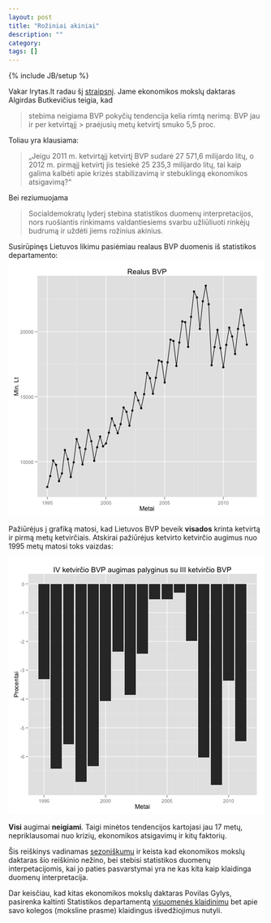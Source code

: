 ```yaml
---
layout: post
title: "Rožiniai akiniai"
description: ""
category: 
tags: []
---
```

{% include JB/setup %}



Vakar lrytas.lt radau šį
[straipsnį](http://www.lrytas.lt/-13359628511334496736-a-butkevi%C4%8Dius-valdantieji-nori-rink%C4%97jams-u%C5%BEd%C4%97ti-ro%C5%BEinius-akinius.htm"). Jame ekonomikos mokslų daktaras Algirdas Butkevičius teigia, kad 

> stebima neigiama BVP pokyčių tendencija kelia rimtą nerimą: BVP jau ir per ketvirtąjį > praėjusių metų ketvirtį smuko 5,5 proc.

Toliau yra klausiama:

> „Jeigu 2011 m. ketvirtąjį ketvirtį BVP sudarė 27 571,6 milijardo litų, o 2012 m. 
>  pirmąjį ketvirtį jis tesiekė 25 235,3 milijardo litų, tai kaip galima kalbėti apie
> krizės stabilizavimą ir stebuklingą ekonomikos atsigavimą?“

Bei reziumuojama

> Socialdemokratų lyderį stebina statistikos duomenų interpretacijos, nors ruošiantis
> rinkimams valdantiesiems svarbu užliūliuoti rinkėjų budrumą ir uždėti jiems rožinius
> akinius.


Susirūpinęs Lietuvos likimu pasiėmiau realaus BVP duomenis iš statistikos departamento: 
![plot of chunk rbvp](https://github.com/mpiktas/myliuduomenis.lt/raw/master/2012-05-23-roziniai-akiniai/figure/rbvp.png) 



Pažiūrėjus į grafiką matosi, kad Lietuvos BVP beveik **visados** krinta ketvirtą ir pirmą metų ketvirčiais. Atskirai pažiūrėjus ketvirto ketvirčio augimus nuo 1995 metų matosi toks vaizdas:

![plot of chunk bvpg](https://github.com/mpiktas/myliuduomenis.lt/raw/master/2012-05-23-roziniai-akiniai/figure/bvpg.png) 



**Visi** augimai **neigiami**. Taigi minėtos tendencijos kartojasi jau 17 metų, nepriklausomai nuo krizių, ekonomikos atsigavimų ir kitų faktorių. 

Šis reiškinys vadinamas [sezoniškumu](http://en.wikipedia.org/wiki/Seasonality) ir keista kad ekonomikos mokslų daktaras šio reiškinio nežino, bei stebisi statistikos duomenų interpetacijomis, kai jo paties pasvarstymai yra ne kas kita kaip klaidinga duomenų interpretacija.

Dar keisčiau, kad kitas ekonomikos mokslų daktaras Povilas Gylys, pasirenka
kaltinti Statistikos departamentą [visuomenės
klaidinimu](http://verslas.delfi.lt/business/ekonomistai-susikibo-del-salies-bvp-augimo.d?id=586462350) bet apie savo kolegos (moksline prasme) klaidingus išvedžiojimus nutyli. 

